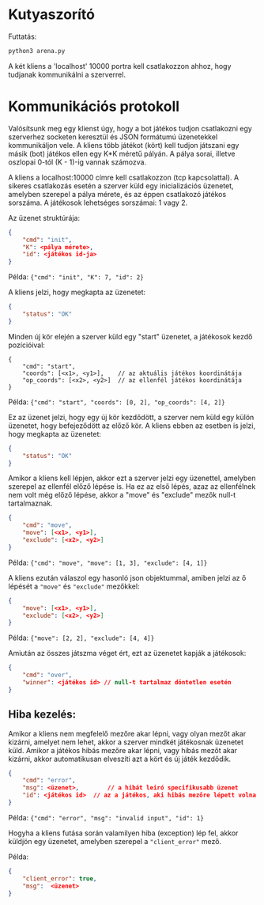 # Kutyaszorító

Futtatás: 

```sh
python3 arena.py
```

A két kliens a 'localhost' 10000 portra kell csatlakozzon ahhoz, hogy tudjanak kommunikálni a szerverrel.

# Kommunikációs protokoll

Valósítsunk meg egy klienst úgy, hogy a bot játékos tudjon csatlakozni egy szerverhez socketen keresztül és JSON formátumú üzenetekkel kommunikáljon vele. A kliens több játékot (kört) kell tudjon játszani egy másik (bot) játékos ellen egy K*K méretű pályán. A pálya sorai, illetve oszlopai 0-tól (K - 1)-ig vannak számozva.

A kliens a localhost:10000 címre kell csatlakozzon (tcp kapcsolattal). A sikeres csatlakozás esetén a szerver küld egy 
inicializációs üzenetet, amelyben szerepel a pálya mérete, és az éppen csatlakozó játékos sorszáma. A játékosok lehetséges sorszámai: 1 vagy 2. 

Az üzenet struktúrája:
```json
{
    "cmd": "init",
    "K": <pálya mérete>, 
    "id": <játékos id-ja>
}
```

Példa: `{"cmd": "init", "K": 7, "id": 2}`

A kliens jelzi, hogy megkapta az üzenetet:
```json
{
    "status": "OK"
}
```

Minden új kör elején a szerver küld egy "start" üzenetet, a játékosok kezdő pozícióival:
```jsonc
{
    "cmd": "start",
    "coords": [<x1>, <y1>],    // az aktuális játékos koordinátája 
    "op_coords": [<x2>, <y2>]  // az ellenfél játékos koordinátája 
}
```

Példa: `{"cmd": "start", "coords": [0, 2], "op_coords": [4, 2]}`

Ez az üzenet jelzi, hogy egy új kör kezdődött, a szerver nem küld egy külön üzenetet, hogy befejeződött az előző kör. 
A kliens ebben az esetben is jelzi, hogy megkapta az üzenetet:
```json
{
    "status": "OK"
}
```

Amikor a kliens kell lépjen, akkor ezt a szerver jelzi egy üzenettel, amelyben szerepel az ellenfél előző lépése is. Ha ez az első lépés, azaz az ellenfélnek nem volt még előző lépése, akkor a "move" és "exclude" mezők null-t tartalmaznak.
```json
{
    "cmd": "move",
    "move": [<x1>, <y1>],
    "exclude": [<x2>, <y2>]
}
```
Példa: `{"cmd": "move", "move": [1, 3], "exclude": [4, 1]}`

A kliens ezután válaszol egy hasonló json objektummal, amiben jelzi az ő lépését a `"move"` és `"exclude"` mezőkkel:
```json
{
    "move": [<x1>, <y1>],
    "exclude": [<x2>, <y2>]
}
```
Példa: `{"move": [2, 2], "exclude": [4, 4]}`

Amiután az összes játszma véget ért, ezt az üzenetet kapják a játékosok:
```json 
{
    "cmd": "over",
    "winner": <játékos id> // null-t tartalmaz döntetlen esetén
}
```

## Hiba kezelés: 

Amikor a kliens nem megfelelő mezőre akar lépni, vagy olyan mezőt akar kizárni, amelyet nem lehet, akkor a szerver mindkét 
játékosnak üzenetet küld. Amikor a játékos hibás mezőre akar lépni, vagy hibás mezőt akar kizárni, akkor automatikusan 
elveszíti azt a kört és új játék kezdődik.
```json
{
    "cmd": "error",
    "msg": <üzenet>,        // a hibát leiró specifikusabb üzenet
    "id": <játékos id>  // az a játékos, aki hibás mezőre lépett volna vagy nem megengedett mezőt szeretne kizárni
}
```
Példa: `{"cmd": "error", "msg": "invalid input", "id": 1}`

Hogyha a kliens futása során valamilyen hiba (exception) lép fel, akkor küldjön egy üzenetet, amelyben szerepel a `"client_error"` mező.

Példa:
```json
{
    "client_error": true,
    "msg":  <üzenet>
}
```